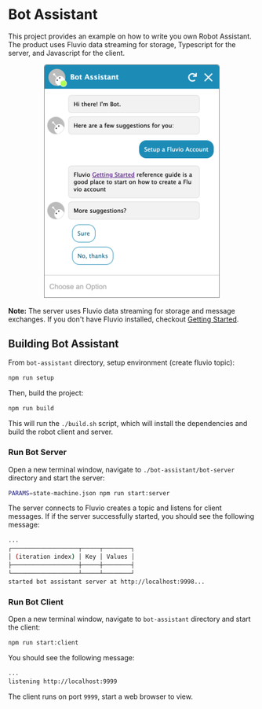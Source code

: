 # Bot Assistant

This project provides an example on how to write you own Robot Assistant. The product uses Fluvio data streaming for storage, Typescript for the server, and Javascript for the client.

<p align="center"><img src="./bot-client/img/bot-assistant.png" alt="Bot Assistant" width="360"/></p>

**Note:**
The server uses Fluvio data streaming for storage and message exchanges. If you don't have Fluvio installed, checkout [Getting Started](https://fluvio.io/docs/getting-started).

## Building Bot Assistant

From `bot-assistant` directory, setup environment (create fluvio topic):

```bash
npm run setup
```

Then, build the project:

```bash
npm run build
```

This will run the `./build.sh` script, which will install the dependencies and build the robot client and server.

### Run Bot Server

Open a new terminal window, navigate to `./bot-assistant/bot-server` directory and start the server:

```bash
PARAMS=state-machine.json npm run start:server
```
The server connects to Fluvio creates a topic and listens for client messages. If if the server successfully started, you should see the following message:

```bash
...
┌───────────────────┬─────┬────────┐
│ (iteration index) │ Key │ Values │
├───────────────────┼─────┼────────┤
└───────────────────┴─────┴────────┘
started bot assistant server at http://localhost:9998...
```

### Run Bot Client

Open a new terminal window, navigate to `bot-assistant` directory and start the client:

```bash
npm run start:client
```

You should see the following message:

```bash
...
listening http://localhost:9999
```

The client runs on port `9999`, start a web browser to view.

